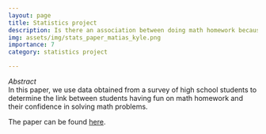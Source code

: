 ```yaml
---
layout: page
title: Statistics project
description: Is there an association between doing math homework because it is fun and average math confidence in high school students?
img: assets/img/stats_paper_matias_kyle.png
importance: 7
category: statistics project

---
```


<i>Abstract </i>
<br>
In this paper, we use data obtained from a survey of high school students to determine the link between students having fun on math homework and their confidence in solving math problems.

<p> The paper can be found <a href="https://quadcryo.github.io/quadcryo/projectpdf/matias-relyea-kyle-hollars-math-fun-confidence-stats.pdf">here</a>.</p>



